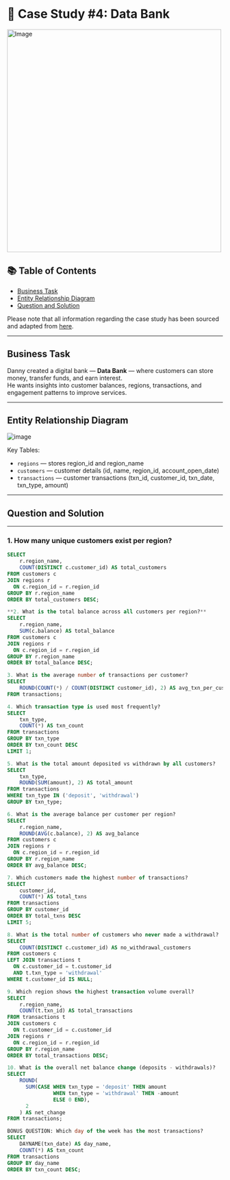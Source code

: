 # 🏦 Case Study #4: Data Bank
<img src="https://user-images.githubusercontent.com/81607668/127727503-9d9e7a25-93cb-4f95-8bd0-20b87cb4b459.png" alt="Image" width="500" height="520">

## 📚 Table of Contents
- [Business Task](#business-task)
- [Entity Relationship Diagram](#entity-relationship-diagram)
- [Question and Solution](#question-and-solution)

Please note that all information regarding the case study has been sourced and adapted from [here](https://8weeksqlchallenge.com/case-study-4/).

***

## Business Task
Danny created a digital bank — **Data Bank** — where customers can store money, transfer funds, and earn interest.  
He wants insights into customer balances, regions, transactions, and engagement patterns to improve services.

***

## Entity Relationship Diagram

![image](https://user-images.githubusercontent.com/81607668/127271130-dca9aedd-4ca9-4ed8-b6ec-1e1920dca4a8.png)

Key Tables:
- `regions` — stores region_id and region_name  
- `customers` — customer details (id, name, region_id, account_open_date)  
- `transactions` — customer transactions (txn_id, customer_id, txn_date, txn_type, amount)

***

## Question and Solution

---

### **1. How many unique customers exist per region?**

```sql
SELECT 
    r.region_name, 
    COUNT(DISTINCT c.customer_id) AS total_customers
FROM customers c
JOIN regions r 
  ON c.region_id = r.region_id
GROUP BY r.region_name
ORDER BY total_customers DESC;

**2. What is the total balance across all customers per region?**
SELECT 
    r.region_name,
    SUM(c.balance) AS total_balance
FROM customers c
JOIN regions r 
  ON c.region_id = r.region_id
GROUP BY r.region_name
ORDER BY total_balance DESC;

3. What is the average number of transactions per customer?
SELECT 
    ROUND(COUNT(*) / COUNT(DISTINCT customer_id), 2) AS avg_txn_per_customer
FROM transactions;

4. Which transaction type is used most frequently?
SELECT 
    txn_type,
    COUNT(*) AS txn_count
FROM transactions
GROUP BY txn_type
ORDER BY txn_count DESC
LIMIT 1;

5. What is the total amount deposited vs withdrawn by all customers?
SELECT 
    txn_type,
    ROUND(SUM(amount), 2) AS total_amount
FROM transactions
WHERE txn_type IN ('deposit', 'withdrawal')
GROUP BY txn_type;

6. What is the average balance per customer per region?
SELECT 
    r.region_name,
    ROUND(AVG(c.balance), 2) AS avg_balance
FROM customers c
JOIN regions r 
  ON c.region_id = r.region_id
GROUP BY r.region_name
ORDER BY avg_balance DESC;

7. Which customers made the highest number of transactions?
SELECT 
    customer_id,
    COUNT(*) AS total_txns
FROM transactions
GROUP BY customer_id
ORDER BY total_txns DESC
LIMIT 5;

8. What is the total number of customers who never made a withdrawal?
SELECT 
    COUNT(DISTINCT c.customer_id) AS no_withdrawal_customers
FROM customers c
LEFT JOIN transactions t 
  ON c.customer_id = t.customer_id 
  AND t.txn_type = 'withdrawal'
WHERE t.customer_id IS NULL;

9. Which region shows the highest transaction volume overall?
SELECT 
    r.region_name,
    COUNT(t.txn_id) AS total_transactions
FROM transactions t
JOIN customers c 
  ON t.customer_id = c.customer_id
JOIN regions r 
  ON c.region_id = r.region_id
GROUP BY r.region_name
ORDER BY total_transactions DESC;

10. What is the overall net balance change (deposits - withdrawals)?
SELECT 
    ROUND(
      SUM(CASE WHEN txn_type = 'deposit' THEN amount 
               WHEN txn_type = 'withdrawal' THEN -amount 
               ELSE 0 END),
      2
    ) AS net_change
FROM transactions;

BONUS QUESTION: Which day of the week has the most transactions?
SELECT 
    DAYNAME(txn_date) AS day_name,
    COUNT(*) AS txn_count
FROM transactions
GROUP BY day_name
ORDER BY txn_count DESC;
